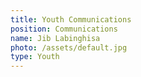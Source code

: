 ```yaml
---
title: Youth Communications
position: Communications
name: Jib Labinghisa
photo: /assets/default.jpg
type: Youth
---
```

